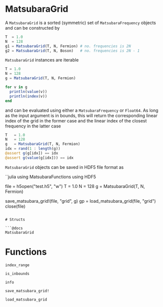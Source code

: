 # MatsubaraGrid

A `MatsubaraGrid` is a sorted (symmetric) set of `MatsubaraFrequency` objects and can be constructed by

```julia
T  = 1.0
N  = 128
g1 = MatsubaraGrid(T, N, Fermion) # no. frequencies is 2N
g2 = MatsubaraGrid(T, N, Boson)   # no. frequencies is 2N - 1
```

`MatsubaraGrid` instances are iterable

```julia
T = 1.0
N = 128
g = MatsubaraGrid(T, N, Fermion)

for v in g
  println(value(v)) 
  println(index(v))
end
```

and can be evaluated using either a `MatsubaraFrequency` or `Float64`. As long as the input argument is in bounds, this will return the corresponding linear index of the grid in the former case and the linear index of the closest frequency in the latter case 

```julia
T   = 1.0
N   = 128
g   = MatsubaraGrid(T, N, Fermion)
idx = rand(1 : length(g))
@assert g(g[idx]) == idx 
@assert g(value(g[idx])) == idx 
```

`MatsubaraGrid` objects can be saved in HDF5 file format as

``julia
using MatsubaraFunctions 
using HDF5

file = h5open("test.h5", "w")
T    = 1.0
N    = 128
g    = MatsubaraGrid(T, N, Fermion)

save_matsubara_grid!(file, "grid", g) 
gp = load_matsubara_grid(file, "grid")
close(file)
```

# Structs

```@docs
MatsubaraGrid
```

# Functions

```@docs
index_range
```

```@docs
is_inbounds
```

```@docs
info
```

```@docs
save_matsubara_grid!
```       

```@docs
load_matsubara_grid
```    